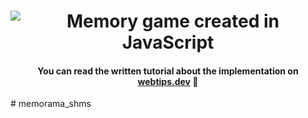 <h1 align="center">
    <img src="memory-game-javascript.png" alt="Memory game created in JavaScript" />
</h1>
<h4 align="center">You can read the written tutorial about the implementation on <strong><a href="https://www.webtips.dev/memory-game-in-javascript">webtips.dev</a></strong> 🧠</h4>
# memorama_shms
